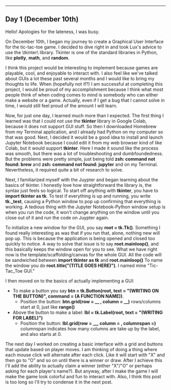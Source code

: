 
---
Day 1 (December 10th) 
---
Hello! Apologies for the lateness, I was busy.

  On December 10th, I began my journey to create a Graphical User Interface for the tic-tac-toe game. I decided to dive right in and took Lux's advice to use the \tkinter\ library. Tkinter is one of the standard libraries in Python, like **plotly**, **math**, and **random**.

  I think this project would be interesting to implement because games are playable, cool, and enjoyable to interact with. I also feel like we've talked about GUIs a lot these past several months and I would like to bring my thoughts to life. When (hopefully not if?) I am successful at completing this project, I would be proud of my accomplishment because I think what most people think of when coding comes to mind is somebody who can either make a website or a game. Actually, even if I get a bug that I cannot solve in time, I would still feel proud of the amount I will learn. 
  
  Now, for just one day, I learned much more than I expected. The first thing I learned was that I could not use the **tkinter** library in Google Colab, because it does not support GUI stuff. So then I downloaded Homebrew from my Terminal application, and I already had Python on my computer so that was good. Next, I decided it would be a good idea to install and launch Jupyter Notebook because I could edit it from my web browser kind of like Colab, but it would support **tkinter**. Here I made it sound like the process was smooth, but there was a lot of troubleshooting and dumbfoundedness. But the problems were pretty simple, just being told **zsh: command not found: brew** and **zsh: command not found: jupyter** and on my Terminal. Nevertheless, it required quite a bit of research to solve.   
  
  Next, I familiarized myself with the Juypter and began learning about the basics of tkinter. I honestly love how straightforward the library is, the syntax just feels so logical. To start off anything with **tkinter**, you have to **import tkinter as tk**. To test if everything is up and running, you write **tk._test**, causing a Python window to pop up confirming that everything is working. A tedious thing with the Jupyter Notebook-Python window setup is when you run the code, it won't change anything on the window until you close out of it and run the code on Juypter again.  
  
  To initialize a new window for the GUI, you say **root = tk.Tk()**. Something I found really interesting as was that if you run that, alone, nothing new will pop up. This is because the application is being opened and closed too quickly to notice. A way to solve that issue is to say **root.mainloop()**, and this basically keeps the window open for you to see. What we have right now is the template/scaffolding/canvas for the whole GUI. All the code will be sandwiched between **import tkinter as tk** and **root.mainloop()** To name the window you do **root.title("(TITLE GOES HERE)")**. I named mine "Tic-Tac_Toe GUI."
  
  I then moved on to the basics of actually implementing a GUI: 
  - To make a button you say **btn = tk.Button(root, text = "(WRITING ON THE BUTTON)", command = (A FUNCTION NAME))**.
      - Position the button: **btn.grid(row = __ , column = __)** rows/columns start at 0, just like **range()**
  - Above the button to make a label: **lbl = tk.Label(root, text = "(WRITING FOR LABEL)")**
      - Position the button: **lbl.grid(row = __, column = __, columnspan =__)** columnspan indicates how many columns are take up         by the label, and also starts at 0.  

The next day I worked on creating a basic interface with a grid and buttons that update based on player moves. I am thinking of doing a thing where each mouse click will alternate after each click. Like it will start with "X" and then go to "O" and so on until there is a winner or draw. After I achieve this I'll add the ability to actually claim a winner (either "X"/"O" or perhaps asking for each player's name?). But anyway, after I make the game I will make the game look colorful and fun to interact with. Also, I think this post is too long so I'll try to condense it in the next post. 
